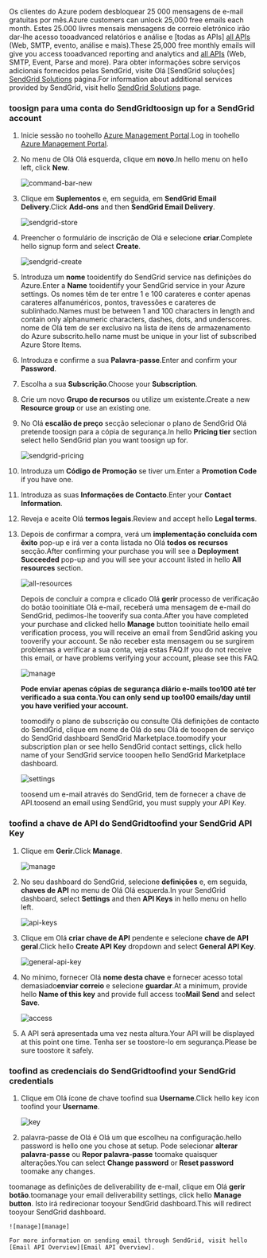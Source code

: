 <span data-ttu-id="69e7c-101">Os clientes do Azure podem desbloquear 25 000 mensagens de e-mail gratuitas por mês.</span><span class="sxs-lookup"><span data-stu-id="69e7c-101">Azure customers can unlock 25,000 free emails each month.</span></span> <span data-ttu-id="69e7c-102">Estes 25.000 livres mensais mensagens de correio eletrónico irão dar-lhe acesso tooadvanced relatórios e análise e [todas as APIs] [ all APIs] (Web, SMTP, evento, análise e mais).</span><span class="sxs-lookup"><span data-stu-id="69e7c-102">These 25,000 free monthly emails will give you access tooadvanced reporting and analytics and [all APIs][all APIs] (Web, SMTP, Event, Parse and more).</span></span> <span data-ttu-id="69e7c-103">Para obter informações sobre serviços adicionais fornecidos pelas SendGrid, visite Olá [SendGrid soluções] [ SendGrid Solutions] página.</span><span class="sxs-lookup"><span data-stu-id="69e7c-103">For information about additional services provided by SendGrid, visit hello [SendGrid Solutions][SendGrid Solutions] page.</span></span>

### <a name="toosign-up-for-a-sendgrid-account"></a><span data-ttu-id="69e7c-104">toosign para uma conta do SendGrid</span><span class="sxs-lookup"><span data-stu-id="69e7c-104">toosign up for a SendGrid account</span></span>
1. <span data-ttu-id="69e7c-105">Inicie sessão no toohello [Azure Management Portal][Azure Management Portal].</span><span class="sxs-lookup"><span data-stu-id="69e7c-105">Log in toohello [Azure Management Portal][Azure Management Portal].</span></span>
2. <span data-ttu-id="69e7c-106">No menu de Olá Olá esquerda, clique em **novo**.</span><span class="sxs-lookup"><span data-stu-id="69e7c-106">In hello menu on hello left, click **New**.</span></span>

    ![command-bar-new][command-bar-new]
3. <span data-ttu-id="69e7c-108">Clique em **Suplementos** e, em seguida, em **SendGrid Email Delivery**.</span><span class="sxs-lookup"><span data-stu-id="69e7c-108">Click **Add-ons** and then **SendGrid Email Delivery**.</span></span>

    ![sendgrid-store][sendgrid-store]
4. <span data-ttu-id="69e7c-110">Preencher o formulário de inscrição de Olá e selecione **criar**.</span><span class="sxs-lookup"><span data-stu-id="69e7c-110">Complete hello signup form and select **Create**.</span></span>

    ![sendgrid-create][sendgrid-create]
5. <span data-ttu-id="69e7c-112">Introduza um **nome** tooidentify do SendGrid service nas definições do Azure.</span><span class="sxs-lookup"><span data-stu-id="69e7c-112">Enter a **Name** tooidentify your SendGrid service in your Azure settings.</span></span> <span data-ttu-id="69e7c-113">Os nomes têm de ter entre 1 e 100 carateres e conter apenas carateres alfanuméricos, pontos, travessões e carateres de sublinhado.</span><span class="sxs-lookup"><span data-stu-id="69e7c-113">Names must be between 1 and 100 characters in length and contain only alphanumeric characters, dashes, dots, and underscores.</span></span> <span data-ttu-id="69e7c-114">nome de Olá tem de ser exclusivo na lista de itens de armazenamento do Azure subscrito.</span><span class="sxs-lookup"><span data-stu-id="69e7c-114">hello name must be unique in your list of subscribed Azure Store Items.</span></span>
6. <span data-ttu-id="69e7c-115">Introduza e confirme a sua **Palavra-passe**.</span><span class="sxs-lookup"><span data-stu-id="69e7c-115">Enter and confirm your **Password**.</span></span>
7. <span data-ttu-id="69e7c-116">Escolha a sua **Subscrição**.</span><span class="sxs-lookup"><span data-stu-id="69e7c-116">Choose your **Subscription**.</span></span>
8. <span data-ttu-id="69e7c-117">Crie um novo **Grupo de recursos** ou utilize um existente.</span><span class="sxs-lookup"><span data-stu-id="69e7c-117">Create a new **Resource group** or use an existing one.</span></span>
9. <span data-ttu-id="69e7c-118">No Olá **escalão de preço** secção selecionar o plano de SendGrid Olá pretende toosign para a cópia de segurança.</span><span class="sxs-lookup"><span data-stu-id="69e7c-118">In hello **Pricing tier** section select hello SendGrid plan you want toosign up for.</span></span>

    ![sendgrid-pricing][sendgrid-pricing]
10. <span data-ttu-id="69e7c-120">Introduza um **Código de Promoção** se tiver um.</span><span class="sxs-lookup"><span data-stu-id="69e7c-120">Enter a **Promotion Code** if you have one.</span></span>
11. <span data-ttu-id="69e7c-121">Introduza as suas **Informações de Contacto**.</span><span class="sxs-lookup"><span data-stu-id="69e7c-121">Enter your **Contact Information**.</span></span>
12. <span data-ttu-id="69e7c-122">Reveja e aceite Olá **termos legais**.</span><span class="sxs-lookup"><span data-stu-id="69e7c-122">Review and accept hello **Legal terms**.</span></span>
13. <span data-ttu-id="69e7c-123">Depois de confirmar a compra, verá um **implementação concluída com êxito** pop-up e irá ver a conta listada no Olá **todos os recursos** secção.</span><span class="sxs-lookup"><span data-stu-id="69e7c-123">After confirming your purchase you will see a **Deployment Succeeded** pop-up and you will see your account listed in hello **All resources** section.</span></span>

    ![all-resources][all-resources]

    <span data-ttu-id="69e7c-125">Depois de concluir a compra e clicado Olá **gerir** processo de verificação do botão tooinitiate Olá e-mail, receberá uma mensagem de e-mail do SendGrid, pedimos-lhe tooverify sua conta.</span><span class="sxs-lookup"><span data-stu-id="69e7c-125">After you have completed your purchase and clicked hello **Manage** button tooinitiate hello email verification process, you will receive an email from SendGrid asking you tooverify your account.</span></span> <span data-ttu-id="69e7c-126">Se não receber esta mensagem ou se surgirem problemas a verificar a sua conta, veja estas FAQ.</span><span class="sxs-lookup"><span data-stu-id="69e7c-126">If you do not receive this email, or have problems verifying your account, please see this FAQ.</span></span>

    ![manage][manage]

    <span data-ttu-id="69e7c-128">**Pode enviar apenas cópias de segurança diário e-mails too100 até ter verificado a sua conta.**</span><span class="sxs-lookup"><span data-stu-id="69e7c-128">**You can only send up too100 emails/day until you have verified your account.**</span></span>

    <span data-ttu-id="69e7c-129">toomodify o plano de subscrição ou consulte Olá definições de contacto do SendGrid, clique em nome de Olá do seu Olá de tooopen de serviço do SendGrid dashboard SendGrid Marketplace.</span><span class="sxs-lookup"><span data-stu-id="69e7c-129">toomodify your subscription plan or see hello SendGrid contact settings, click hello name of your SendGrid service tooopen hello SendGrid Marketplace dashboard.</span></span>

    ![settings][settings]

    <span data-ttu-id="69e7c-131">toosend um e-mail através do SendGrid, tem de fornecer a chave de API.</span><span class="sxs-lookup"><span data-stu-id="69e7c-131">toosend an email using SendGrid, you must supply your API Key.</span></span>

### <a name="toofind-your-sendgrid-api-key"></a><span data-ttu-id="69e7c-132">toofind a chave de API do SendGrid</span><span class="sxs-lookup"><span data-stu-id="69e7c-132">toofind your SendGrid API Key</span></span>
1. <span data-ttu-id="69e7c-133">Clique em **Gerir**.</span><span class="sxs-lookup"><span data-stu-id="69e7c-133">Click **Manage**.</span></span>

    ![manage][manage]
2. <span data-ttu-id="69e7c-135">No seu dashboard do SendGrid, selecione **definições** e, em seguida, **chaves de API** no menu de Olá Olá esquerda.</span><span class="sxs-lookup"><span data-stu-id="69e7c-135">In your SendGrid dashboard, select **Settings** and then **API Keys** in hello menu on hello left.</span></span>

    ![api-keys][api-keys]

3. <span data-ttu-id="69e7c-137">Clique em Olá **criar chave de API** pendente e selecione **chave de API geral**.</span><span class="sxs-lookup"><span data-stu-id="69e7c-137">Click hello **Create API Key** dropdown and select **General API Key**.</span></span>

    ![general-api-key][general-api-key]
4. <span data-ttu-id="69e7c-139">No mínimo, fornecer Olá **nome desta chave** e fornecer acesso total demasiado**enviar correio** e selecione **guardar**.</span><span class="sxs-lookup"><span data-stu-id="69e7c-139">At a minimum, provide hello **Name of this key** and provide full access too**Mail Send** and select **Save**.</span></span>

    ![access][access]
5. <span data-ttu-id="69e7c-141">A API será apresentada uma vez nesta altura.</span><span class="sxs-lookup"><span data-stu-id="69e7c-141">Your API will be displayed at this point one time.</span></span> <span data-ttu-id="69e7c-142">Tenha ser se toostore-lo em segurança.</span><span class="sxs-lookup"><span data-stu-id="69e7c-142">Please be sure toostore it safely.</span></span>

### <a name="toofind-your-sendgrid-credentials"></a><span data-ttu-id="69e7c-143">toofind as credenciais do SendGrid</span><span class="sxs-lookup"><span data-stu-id="69e7c-143">toofind your SendGrid credentials</span></span>
1. <span data-ttu-id="69e7c-144">Clique em Olá ícone de chave toofind sua **Username**.</span><span class="sxs-lookup"><span data-stu-id="69e7c-144">Click hello key icon toofind your **Username**.</span></span>

    ![key][key]
2. <span data-ttu-id="69e7c-146">palavra-passe de Olá é Olá um que escolheu na configuração.</span><span class="sxs-lookup"><span data-stu-id="69e7c-146">hello password is hello one you chose at setup.</span></span> <span data-ttu-id="69e7c-147">Pode selecionar **alterar palavra-passe** ou **Repor palavra-passe** toomake quaisquer alterações.</span><span class="sxs-lookup"><span data-stu-id="69e7c-147">You can select **Change password** or **Reset password** toomake any changes.</span></span>

<span data-ttu-id="69e7c-148">toomanage as definições de deliverability de e-mail, clique em Olá **gerir botão**.</span><span class="sxs-lookup"><span data-stu-id="69e7c-148">toomanage your email deliverability settings, click hello **Manage button**.</span></span> <span data-ttu-id="69e7c-149">Isto irá redirecionar tooyour SendGrid dashboard.</span><span class="sxs-lookup"><span data-stu-id="69e7c-149">This will redirect tooyour SendGrid dashboard.</span></span>

    ![manage][manage]

    For more information on sending email through SendGrid, visit hello [Email API Overview][Email API Overview].

<!--images-->

[command-bar-new]: ./media/sendgrid-sign-up/new-addon.png
[sendgrid-store]: ./media/sendgrid-sign-up/sendgrid-store.png
[sendgrid-create]: ./media/sendgrid-sign-up/sendgrid-create.png
[sendgrid-pricing]: ./media/sendgrid-sign-up/sendgrid-pricing.png
[all-resources]: ./media/sendgrid-sign-up/all-resources.png
[manage]: ./media/sendgrid-sign-up/manage.png
[settings]: ./media/sendgrid-sign-up/settings.png
[api-keys]: ./media/sendgrid-sign-up/api-keys.png
[general-api-key]: ./media/sendgrid-sign-up/general-api-key.png
[access]: ./media/sendgrid-sign-up/access.png
[key]: ./media/sendgrid-sign-up/key.png

<!--Links-->

[SendGrid Solutions]: https://sendgrid.com/solutions
[Azure Management Portal]: https://manage.windowsazure.com
[SendGrid Getting Started]: http://sendgrid.com/docs
[SendGrid Provisioning Process]: https://support.sendgrid.com/hc/articles/200181628-Why-is-my-account-being-provisioned-
[all APIs]: https://sendgrid.com/docs/API_Reference/index.html
[Email API Overview]: https://sendgrid.com/docs/API_Reference/Web_API_v3/Mail/index.html
